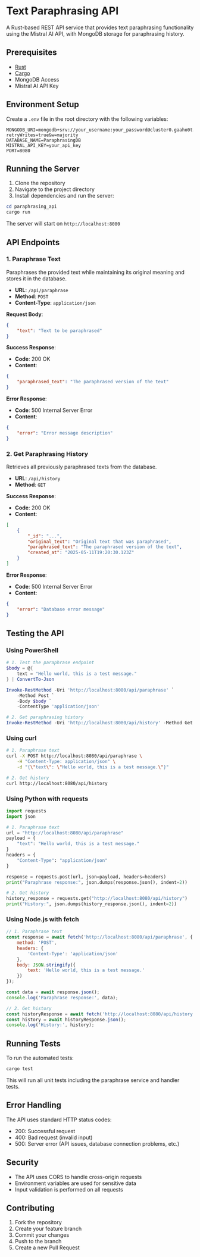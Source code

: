 # Text Paraphrasing API

A Rust-based REST API service that provides text paraphrasing functionality using the Mistral AI API, with MongoDB storage for paraphrasing history.

## Prerequisites

- [Rust](https://www.rust-lang.org/tools/install)
- [Cargo](https://doc.rust-lang.org/cargo/getting-started/installation.html)
- MongoDB Access
- Mistral AI API Key

## Environment Setup

Create a `.env` file in the root directory with the following variables:

```env
MONGODB_URI=mongodb+srv://your_username:your_password@cluster0.gaaho0t.mongodb.net/?retryWrites=true&w=majority
DATABASE_NAME=ParaphrasingDB
MISTRAL_API_KEY=your_api_key
PORT=8080
```

## Running the Server

1. Clone the repository
2. Navigate to the project directory
3. Install dependencies and run the server:

```powershell
cd paraphrasing_api
cargo run
```

The server will start on `http://localhost:8080`

## API Endpoints

### 1. Paraphrase Text

Paraphrases the provided text while maintaining its original meaning and stores it in the database.

- **URL**: `/api/paraphrase`
- **Method**: `POST`
- **Content-Type**: `application/json`

**Request Body**:
```json
{
    "text": "Text to be paraphrased"
}
```

**Success Response**:
- **Code**: 200 OK
- **Content**:
```json
{
    "paraphrased_text": "The paraphrased version of the text"
}
```

**Error Response**:
- **Code**: 500 Internal Server Error
- **Content**:
```json
{
    "error": "Error message description"
}
```

### 2. Get Paraphrasing History

Retrieves all previously paraphrased texts from the database.

- **URL**: `/api/history`
- **Method**: `GET`

**Success Response**:
- **Code**: 200 OK
- **Content**:
```json
[
    {
        "_id": "...",
        "original_text": "Original text that was paraphrased",
        "paraphrased_text": "The paraphrased version of the text",
        "created_at": "2025-05-11T19:20:30.123Z"
    }
]
```

**Error Response**:
- **Code**: 500 Internal Server Error
- **Content**:
```json
{
    "error": "Database error message"
}
```

## Testing the API

### Using PowerShell

```powershell
# 1. Test the paraphrase endpoint
$body = @{
    text = "Hello world, this is a test message."
} | ConvertTo-Json

Invoke-RestMethod -Uri 'http://localhost:8080/api/paraphrase' `
    -Method Post `
    -Body $body `
    -ContentType 'application/json'

# 2. Get paraphrasing history
Invoke-RestMethod -Uri 'http://localhost:8080/api/history' -Method Get
```

### Using curl

```bash
# 1. Paraphrase text
curl -X POST http://localhost:8080/api/paraphrase \
    -H "Content-Type: application/json" \
    -d "{\"text\": \"Hello world, this is a test message.\"}"

# 2. Get history
curl http://localhost:8080/api/history
```

### Using Python with requests

```python
import requests
import json

# 1. Paraphrase text
url = "http://localhost:8080/api/paraphrase"
payload = {
    "text": "Hello world, this is a test message."
}
headers = {
    "Content-Type": "application/json"
}

response = requests.post(url, json=payload, headers=headers)
print("Paraphrase response:", json.dumps(response.json(), indent=2))

# 2. Get history
history_response = requests.get("http://localhost:8080/api/history")
print("History:", json.dumps(history_response.json(), indent=2))
```

### Using Node.js with fetch

```javascript
// 1. Paraphrase text
const response = await fetch('http://localhost:8080/api/paraphrase', {
    method: 'POST',
    headers: {
        'Content-Type': 'application/json'
    },
    body: JSON.stringify({
        text: 'Hello world, this is a test message.'
    })
});

const data = await response.json();
console.log('Paraphrase response:', data);

// 2. Get history
const historyResponse = await fetch('http://localhost:8080/api/history');
const history = await historyResponse.json();
console.log('History:', history);
```

## Running Tests

To run the automated tests:

```powershell
cargo test
```

This will run all unit tests including the paraphrase service and handler tests.

## Error Handling

The API uses standard HTTP status codes:

- 200: Successful request
- 400: Bad request (invalid input)
- 500: Server error (API issues, database connection problems, etc.)

## Security

- The API uses CORS to handle cross-origin requests
- Environment variables are used for sensitive data
- Input validation is performed on all requests

## Contributing

1. Fork the repository
2. Create your feature branch
3. Commit your changes
4. Push to the branch
5. Create a new Pull Request
